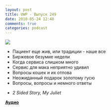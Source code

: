 ```yaml
---
layout: post
title: UWP - Выпуск 249
date: 2010-05-24 12:48
comments: true
categories: podcast
---
```

![](https://podcast.umputun.com/images/uwp/uwp249.jpg)


- Пациент еще жив, или традиции - наше все
- Биржевое безумие недели
- Когда сервиса слишком много
- Сервис для мака неприятно удивил
- Вопросы кошек и их отлова
- Неожиданный подарок золотому гусю
- Вопросы, вопросы и немного ответы


* _2 Sided Story, My Juliet_


**[Аудио](http://archive.rucast.net/uwp/media/ump_podcast249.mp3)**
<audio src="http://archive.rucast.net/uwp/media/ump_podcast249.mp3" preload="none">
